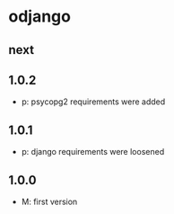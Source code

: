 # odjango

## next

## 1.0.2
* p: psycopg2 requirements were added

## 1.0.1
* p: django requirements were loosened

## 1.0.0
* M: first version
